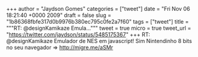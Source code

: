 
+++
author = "Jaydson Gomes"
categories = ["tweet"]
date = "Fri Nov 06 18:21:40 +0000 2009"
draft = false
slug = "1b86368fbfe317d0b9976b380ec795c0fe2a7f60"
tags = ["tweet"]
title = """RT: @designKamikaze Emula..."""
tweet = true
micro = true
tweet_url = "https://twitter.com/jaydson/status/5485175367"
+++
RT: @designKamikaze Emulador de NES em javascript! Sim Nintendinho 8 bits no seu navegador =&gt; http://migre.me/aSMr
